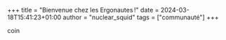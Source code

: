 +++
title = "Bienvenue chez les Ergonautes !"
date = 2024-03-18T15:41:23+01:00
author = "nuclear_squid"
tags = ["communauté"]
+++

coin
